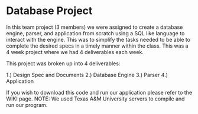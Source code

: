 # Database Project

In this team project (3 members) we were assigned to create a database engine, parser, and application from scratch using a SQL like language to interact with the engine. This was to simplify the tasks needed to be able to complete the desired specs in a timely manner within the class. This was a 4 week project where we had 4 deliverables each week. 

This project was broken up into 4 deliverables:

1.) Design Spec and Documents
2.) Database Engine
3.) Parser
4.) Application

If you wish to download this code and run our application please refer to the WIKI page. 
NOTE: We used Texas A&M University servers to compile and run our program.
